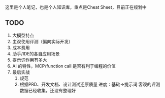 这里是个人笔记，也是个人知识库，重点是Cheat Sheet，目前正在规划中

## TODO
1. 大模型特点
2. 主观使用评测（偏向实际开发）
3. 成本费用
4. 助手/IDE的各自应用场景
5. 提示词作用有多大
6. AI 的特性，MCP/function call 是否有利于编程的价值
7. 最后实战
   1. 规范
   2. 根据PRD、开发文档、设计测试还原质量
进度：基础->提示词
客观的评测数据已经收集，还没有整理好